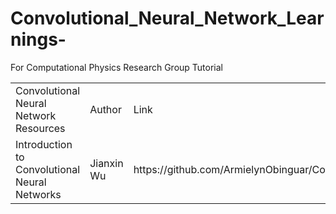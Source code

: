 # Convolutional_Neural_Network_Learnings-
For Computational Physics Research  Group Tutorial 

<table>
 </tr>
   </tr>
   <td>Convolutional Neural Network Resources</td>
    <td>Author</td>
    <td>Link </td>
   
  </tr>
   <td>Introduction to Convolutional Neural Networks</td>
    <td>Jianxin Wu</td>
    <td>https://github.com/ArmielynObinguar/Convolutional_Neural_Network_Learnings-.git </td>
